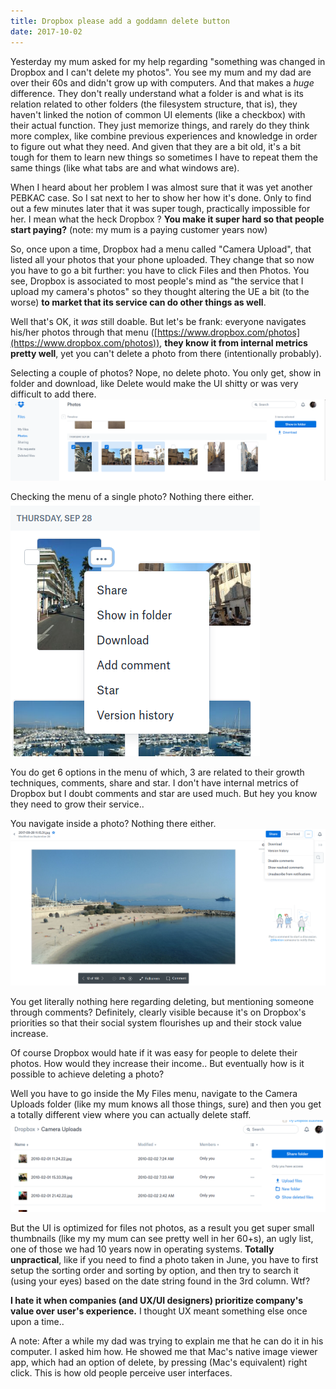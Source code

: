 ```yaml
---
title: Dropbox please add a goddamn delete button
date: 2017-10-02
---
```


Yesterday my mum asked for my help regarding "something was changed in Dropbox and I can't delete my photos".
You see my mum and my dad are over their 60s and didn't grow up with computers.
And that makes a *huge* difference.
They don't really understand what a folder is and what is its relation related to other folders (the filesystem structure, that is),
they haven't linked the notion of common UI elements (like a checkbox) with their actual function.
They just memorize things, and rarely do they think more complex, like combine previous experiences and knowledge in order
to figure out what they need.
And given that they are a bit old, it's a bit tough for them to learn new things so sometimes I have to repeat them
the same things (like what tabs are and what windows are).

When I heard about her problem I was almost sure that it was yet another PEBKAC case.
So I sat next to her to show her how it's done.
Only to find out a few minutes later that it was super tough, practically impossible for her.
I mean what the heck Dropbox ? **You make it super hard so that people start paying?** (note: my mum is a paying customer years now)


So, once upon a time, Dropbox had a menu called "Camera Upload", that listed all your photos that your phone uploaded.
They change that so now you have to go a bit further: you have to click Files and then Photos.
You see, Dropbox is associated to most people's mind as "the service that I upload my camera's photos" so they thought
altering the UE a bit (to the worse) **to market that its service can do other things as well**.

Well that's OK, it _was_ still doable. But let's be frank: everyone navigates his/her photos through that menu ([https://www.dropbox.com/photos](https://www.dropbox.com/photos)),
**they know it from internal metrics pretty well**, yet you can't delete a photo from there (intentionally probably).

Selecting a couple of photos? Nope, no delete photo. You only get, show in folder and download, like Delete would make the UI shitty or was
very difficult to add there.
![dropbox1.png](dropbox1.png)

Checking the menu of a single photo? Nothing there either.
![dropbox2.png](dropbox2.png)

You do get 6 options in the menu of which, 3 are related to their growth techniques, comments,
share and star. I don't have internal metrics of Dropbox but I doubt comments and star are used much.
But hey you know they need to grow their service..

You navigate inside a photo? Nothing there either.
![dropbox4.png](dropbox4.png)

You get literally nothing here regarding deleting, but mentioning someone through comments?
Definitely, clearly visible because it's on Dropbox's priorities so that their
social system flourishes up and their stock value increase.

Of course Dropbox would hate if it was easy for people to delete their photos. How would they increase their income..
But eventually how is it possible to achieve deleting a photo?

Well you have to go inside the My Files menu, navigate to the Camera Uploads folder (like my mum knows all those things, sure)
and then you get a totally different view where you can actually delete staff.
![dropbox3.png](dropbox3.png)

But the UI is optimized for files not photos, as a result you get super small thumbnails (like my my mum can see pretty well in her 60+s),
an ugly list, one of those we had 10 years now in operating systems.
**Totally unpractical**, like if you need to find a photo taken in June, you have to first setup the sorting order and sorting by option, and
then try to search it (using your eyes) based on the date string found in the 3rd column. Wtf?


**I hate it when companies (and UX/UI designers) prioritize company's value over user's experience.**
I thought UX meant something else once upon a time..

A note: After a while my dad was trying to explain me that he can do it in his computer. I asked him how.
He showed me that Mac's native image viewer app, which had an option of delete, by pressing (Mac's equivalent) right click.
This is how old people perceive user interfaces.
